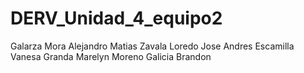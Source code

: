 # DERV_Unidad_4_equipo2
 Galarza Mora Alejandro Matias
 Zavala Loredo Jose Andres
 Escamilla Vanesa
 Granda Marelyn
 Moreno Galicia Brandon
